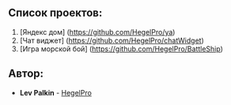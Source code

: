 ## Список проектов:

1. [Яндекс дом] (https://github.com/HegelPro/ya)
2. [Чат виджет] (https://github.com/HegelPro/chatWidget)
3. [Игра морской бой] (https://github.com/HegelPro/BattleShip)

## Автор:

* **Lev Palkin** - [HegelPro](https://github.com/HegelPro)